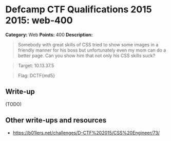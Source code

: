 # Defcamp CTF Qualifications 2015 2015: web-400

**Category:** Web
**Points:** 400
**Description:**

> Somebody with great skills of CSS tried to show some images in a friendly manner for his boss but unfortunately even my mom can do a better page. Can you show him that not only his CSS skills suck?

> Target: 10.13.37.5

> Flag: DCTF{md5}


## Write-up

(TODO)

## Other write-ups and resources

* <https://b01lers.net/challenges/D-CTF%202015/CSS%20Engineer/73/>

